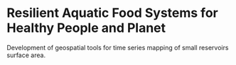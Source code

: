 # Resilient Aquatic Food Systems for Healthy People and Planet
Development of geospatial tools for time series mapping of small reservoirs surface area.

